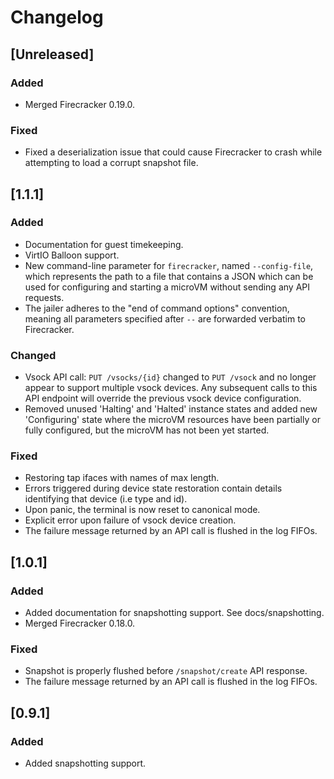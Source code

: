 # Changelog

## [Unreleased]

### Added

- Merged Firecracker 0.19.0.

### Fixed

- Fixed a deserialization issue that could cause Firecracker to crash while
  attempting to load a corrupt snapshot file.

## [1.1.1]

### Added

- Documentation for guest timekeeping.
- VirtIO Balloon support.
- New command-line parameter for `firecracker`, named `--config-file`, which
  represents the path to a file that contains a JSON which can be used for
  configuring and starting a microVM without sending any API requests.
- The jailer adheres to the "end of command options" convention, meaning
  all parameters specified after `--` are forwarded verbatim to Firecracker.

### Changed

- Vsock API call: `PUT /vsocks/{id}` changed to `PUT /vsock` and no longer
  appear to support multiple vsock devices. Any subsequent calls to this API
  endpoint will override the previous vsock device configuration.
- Removed unused 'Halting' and 'Halted' instance states and added
  new 'Configuring' state where the microVM resources have been
  partially or fully configured, but the microVM has not been yet
  started.

### Fixed

- Restoring tap ifaces with names of max length.
- Errors triggered during device state restoration contain details
  identifying that device (i.e type and id).
- Upon panic, the terminal is now reset to canonical mode.
- Explicit error upon failure of vsock device creation.
- The failure message returned by an API call is flushed in the log FIFOs.

## [1.0.1]

### Added

- Added documentation for snapshotting support. See docs/snapshotting.
- Merged Firecracker 0.18.0.

### Fixed

- Snapshot is properly flushed before `/snapshot/create` API response.
- The failure message returned by an API call is flushed in the log FIFOs.

## [0.9.1]

### Added

- Added snapshotting support.
